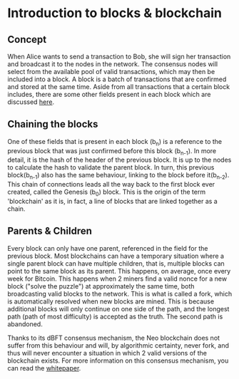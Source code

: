 # Introduction to blocks & blockchain

## Concept
When Alice wants to send a transaction to Bob, she will sign her transaction and broadcast it to the nodes in the network. The consensus nodes will select from the available pool of valid transactions, which may then be included into a block. A block is a batch of transactions that are confirmed and stored at the same time. Aside from all transactions that a certain block includes, there are some other fields present in each block which are discussed [here](2-Structure_of_a_block.md).

## Chaining the blocks
One of these fields that is present in each block (b<sub>n</sub>) is a reference to the previous block that was just confirmed before this block (b<sub>n-1</sub>). In more detail, it is the hash of the header of the previous block. It is up to the nodes to calculate the hash to validate the parent block. In turn, this previous block(b<sub>n-1</sub>) also has the same behaviour, linking to the block before it(b<sub>n-2</sub>). This chain of connections leads all the way back to the first block ever created, called the Genesis (b<sub>0</sub>) block. This is the origin of the term 'blockchain' as it is, in fact, a line of blocks that are linked together as a chain.

## Parents & Children
Every block can only have one parent, referenced in the field for the previous block. Most blockchains can have a temporary situation where a single parent block can have multiple children, that is, multiple blocks can point to the same block as its parent. This happens, on average, once every week for Bitcoin. This happens when 2 miners find a valid nonce for a new block ("solve the puzzle") at approximately the same time, both broadcasting valid blocks to the network. This is what is called a fork, which is automatically resolved when new blocks are mined. This is because additional blocks will only continue on one side of the path, and the longest path (path of most difficulty) is accepted as the truth. The second path is abandoned.

Thanks to its dBFT consensus mechanism, the Neo blockchain does not suffer from this behaviour and will, by algorithmic certainty, never fork, and thus will never encounter a situation in which 2 valid versions of the blockchain exists. For more information on this consensus mechanism, you can read the [whitepaper](../../../docs/en-us/basic/technology/dbft.md).
